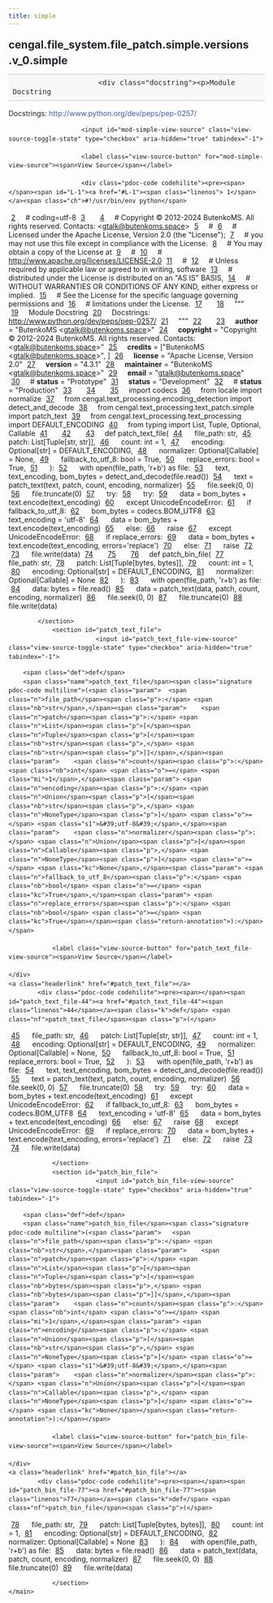 ```yaml
---
title: simple
---
```


<div>
    <main class="pdoc">
            <section class="module-info">
                    <h1 class="modulename">
cengal<wbr>.file_system<wbr>.file_patch<wbr>.simple<wbr>.versions<wbr>.v_0<wbr>.simple    </h1>

                        <div class="docstring"><p>Module Docstring
Docstrings: <a href="http://www.python.org/dev/peps/pep-0257/">http://www.python.org/dev/peps/pep-0257/</a></p>
</div>

                        <input id="mod-simple-view-source" class="view-source-toggle-state" type="checkbox" aria-hidden="true" tabindex="-1">

                        <label class="view-source-button" for="mod-simple-view-source"><span>View Source</span></label>

                        <div class="pdoc-code codehilite"><pre><span></span><span id="L-1"><a href="#L-1"><span class="linenos"> 1</span></a><span class="ch">#!/usr/bin/env python</span>
</span><span id="L-2"><a href="#L-2"><span class="linenos"> 2</span></a><span class="c1"># coding=utf-8</span>
</span><span id="L-3"><a href="#L-3"><span class="linenos"> 3</span></a>
</span><span id="L-4"><a href="#L-4"><span class="linenos"> 4</span></a><span class="c1"># Copyright © 2012-2024 ButenkoMS. All rights reserved. Contacts: &lt;gtalk@butenkoms.space&gt;</span>
</span><span id="L-5"><a href="#L-5"><span class="linenos"> 5</span></a><span class="c1"># </span>
</span><span id="L-6"><a href="#L-6"><span class="linenos"> 6</span></a><span class="c1"># Licensed under the Apache License, Version 2.0 (the &quot;License&quot;);</span>
</span><span id="L-7"><a href="#L-7"><span class="linenos"> 7</span></a><span class="c1"># you may not use this file except in compliance with the License.</span>
</span><span id="L-8"><a href="#L-8"><span class="linenos"> 8</span></a><span class="c1"># You may obtain a copy of the License at</span>
</span><span id="L-9"><a href="#L-9"><span class="linenos"> 9</span></a><span class="c1"># </span>
</span><span id="L-10"><a href="#L-10"><span class="linenos">10</span></a><span class="c1">#     http://www.apache.org/licenses/LICENSE-2.0</span>
</span><span id="L-11"><a href="#L-11"><span class="linenos">11</span></a><span class="c1"># </span>
</span><span id="L-12"><a href="#L-12"><span class="linenos">12</span></a><span class="c1"># Unless required by applicable law or agreed to in writing, software</span>
</span><span id="L-13"><a href="#L-13"><span class="linenos">13</span></a><span class="c1"># distributed under the License is distributed on an &quot;AS IS&quot; BASIS,</span>
</span><span id="L-14"><a href="#L-14"><span class="linenos">14</span></a><span class="c1"># WITHOUT WARRANTIES OR CONDITIONS OF ANY KIND, either express or implied.</span>
</span><span id="L-15"><a href="#L-15"><span class="linenos">15</span></a><span class="c1"># See the License for the specific language governing permissions and</span>
</span><span id="L-16"><a href="#L-16"><span class="linenos">16</span></a><span class="c1"># limitations under the License.</span>
</span><span id="L-17"><a href="#L-17"><span class="linenos">17</span></a>
</span><span id="L-18"><a href="#L-18"><span class="linenos">18</span></a><span class="sd">&quot;&quot;&quot;</span>
</span><span id="L-19"><a href="#L-19"><span class="linenos">19</span></a><span class="sd">Module Docstring</span>
</span><span id="L-20"><a href="#L-20"><span class="linenos">20</span></a><span class="sd">Docstrings: http://www.python.org/dev/peps/pep-0257/</span>
</span><span id="L-21"><a href="#L-21"><span class="linenos">21</span></a><span class="sd">&quot;&quot;&quot;</span>
</span><span id="L-22"><a href="#L-22"><span class="linenos">22</span></a>
</span><span id="L-23"><a href="#L-23"><span class="linenos">23</span></a><span class="n">__author__</span> <span class="o">=</span> <span class="s2">&quot;ButenkoMS &lt;gtalk@butenkoms.space&gt;&quot;</span>
</span><span id="L-24"><a href="#L-24"><span class="linenos">24</span></a><span class="n">__copyright__</span> <span class="o">=</span> <span class="s2">&quot;Copyright © 2012-2024 ButenkoMS. All rights reserved. Contacts: &lt;gtalk@butenkoms.space&gt;&quot;</span>
</span><span id="L-25"><a href="#L-25"><span class="linenos">25</span></a><span class="n">__credits__</span> <span class="o">=</span> <span class="p">[</span><span class="s2">&quot;ButenkoMS &lt;gtalk@butenkoms.space&gt;&quot;</span><span class="p">,</span> <span class="p">]</span>
</span><span id="L-26"><a href="#L-26"><span class="linenos">26</span></a><span class="n">__license__</span> <span class="o">=</span> <span class="s2">&quot;Apache License, Version 2.0&quot;</span>
</span><span id="L-27"><a href="#L-27"><span class="linenos">27</span></a><span class="n">__version__</span> <span class="o">=</span> <span class="s2">&quot;4.3.1&quot;</span>
</span><span id="L-28"><a href="#L-28"><span class="linenos">28</span></a><span class="n">__maintainer__</span> <span class="o">=</span> <span class="s2">&quot;ButenkoMS &lt;gtalk@butenkoms.space&gt;&quot;</span>
</span><span id="L-29"><a href="#L-29"><span class="linenos">29</span></a><span class="n">__email__</span> <span class="o">=</span> <span class="s2">&quot;gtalk@butenkoms.space&quot;</span>
</span><span id="L-30"><a href="#L-30"><span class="linenos">30</span></a><span class="c1"># __status__ = &quot;Prototype&quot;</span>
</span><span id="L-31"><a href="#L-31"><span class="linenos">31</span></a><span class="n">__status__</span> <span class="o">=</span> <span class="s2">&quot;Development&quot;</span>
</span><span id="L-32"><a href="#L-32"><span class="linenos">32</span></a><span class="c1"># __status__ = &quot;Production&quot;</span>
</span><span id="L-33"><a href="#L-33"><span class="linenos">33</span></a>
</span><span id="L-34"><a href="#L-34"><span class="linenos">34</span></a>
</span><span id="L-35"><a href="#L-35"><span class="linenos">35</span></a><span class="kn">import</span> <span class="nn">codecs</span>
</span><span id="L-36"><a href="#L-36"><span class="linenos">36</span></a><span class="kn">from</span> <span class="nn">locale</span> <span class="kn">import</span> <span class="n">normalize</span>
</span><span id="L-37"><a href="#L-37"><span class="linenos">37</span></a><span class="kn">from</span> <span class="nn">cengal.text_processing.encoding_detection</span> <span class="kn">import</span> <span class="n">detect_and_decode</span>
</span><span id="L-38"><a href="#L-38"><span class="linenos">38</span></a><span class="kn">from</span> <span class="nn">cengal.text_processing.text_patch.simple</span> <span class="kn">import</span> <span class="n">patch_text</span>
</span><span id="L-39"><a href="#L-39"><span class="linenos">39</span></a><span class="kn">from</span> <span class="nn">cengal.text_processing.text_processing</span> <span class="kn">import</span> <span class="n">DEFAULT_ENCODING</span>
</span><span id="L-40"><a href="#L-40"><span class="linenos">40</span></a><span class="kn">from</span> <span class="nn">typing</span> <span class="kn">import</span> <span class="n">List</span><span class="p">,</span> <span class="n">Tuple</span><span class="p">,</span> <span class="n">Optional</span><span class="p">,</span> <span class="n">Callable</span>
</span><span id="L-41"><a href="#L-41"><span class="linenos">41</span></a>
</span><span id="L-42"><a href="#L-42"><span class="linenos">42</span></a>
</span><span id="L-43"><a href="#L-43"><span class="linenos">43</span></a><span class="k">def</span> <span class="nf">patch_text_file</span><span class="p">(</span>
</span><span id="L-44"><a href="#L-44"><span class="linenos">44</span></a>        <span class="n">file_path</span><span class="p">:</span> <span class="nb">str</span><span class="p">,</span> 
</span><span id="L-45"><a href="#L-45"><span class="linenos">45</span></a>        <span class="n">patch</span><span class="p">:</span> <span class="n">List</span><span class="p">[</span><span class="n">Tuple</span><span class="p">[</span><span class="nb">str</span><span class="p">,</span> <span class="nb">str</span><span class="p">]],</span> 
</span><span id="L-46"><a href="#L-46"><span class="linenos">46</span></a>        <span class="n">count</span><span class="p">:</span> <span class="nb">int</span> <span class="o">=</span> <span class="mi">1</span><span class="p">,</span> 
</span><span id="L-47"><a href="#L-47"><span class="linenos">47</span></a>        <span class="n">encoding</span><span class="p">:</span> <span class="n">Optional</span><span class="p">[</span><span class="nb">str</span><span class="p">]</span> <span class="o">=</span> <span class="n">DEFAULT_ENCODING</span><span class="p">,</span> 
</span><span id="L-48"><a href="#L-48"><span class="linenos">48</span></a>        <span class="n">normalizer</span><span class="p">:</span> <span class="n">Optional</span><span class="p">[</span><span class="n">Callable</span><span class="p">]</span> <span class="o">=</span> <span class="kc">None</span><span class="p">,</span> 
</span><span id="L-49"><a href="#L-49"><span class="linenos">49</span></a>        <span class="n">fallback_to_utf_8</span><span class="p">:</span> <span class="nb">bool</span> <span class="o">=</span> <span class="kc">True</span><span class="p">,</span>
</span><span id="L-50"><a href="#L-50"><span class="linenos">50</span></a>        <span class="n">replace_errors</span><span class="p">:</span> <span class="nb">bool</span> <span class="o">=</span> <span class="kc">True</span><span class="p">,</span>
</span><span id="L-51"><a href="#L-51"><span class="linenos">51</span></a>        <span class="p">):</span>
</span><span id="L-52"><a href="#L-52"><span class="linenos">52</span></a>    <span class="k">with</span> <span class="nb">open</span><span class="p">(</span><span class="n">file_path</span><span class="p">,</span> <span class="s1">&#39;r+b&#39;</span><span class="p">)</span> <span class="k">as</span> <span class="n">file</span><span class="p">:</span>
</span><span id="L-53"><a href="#L-53"><span class="linenos">53</span></a>        <span class="n">text</span><span class="p">,</span> <span class="n">text_encoding</span><span class="p">,</span> <span class="n">bom_bytes</span> <span class="o">=</span> <span class="n">detect_and_decode</span><span class="p">(</span><span class="n">file</span><span class="o">.</span><span class="n">read</span><span class="p">())</span>
</span><span id="L-54"><a href="#L-54"><span class="linenos">54</span></a>        <span class="n">text</span> <span class="o">=</span> <span class="n">patch_text</span><span class="p">(</span><span class="n">text</span><span class="p">,</span> <span class="n">patch</span><span class="p">,</span> <span class="n">count</span><span class="p">,</span> <span class="n">encoding</span><span class="p">,</span> <span class="n">normalizer</span><span class="p">)</span>
</span><span id="L-55"><a href="#L-55"><span class="linenos">55</span></a>        <span class="n">file</span><span class="o">.</span><span class="n">seek</span><span class="p">(</span><span class="mi">0</span><span class="p">,</span> <span class="mi">0</span><span class="p">)</span>
</span><span id="L-56"><a href="#L-56"><span class="linenos">56</span></a>        <span class="n">file</span><span class="o">.</span><span class="n">truncate</span><span class="p">(</span><span class="mi">0</span><span class="p">)</span>
</span><span id="L-57"><a href="#L-57"><span class="linenos">57</span></a>        <span class="k">try</span><span class="p">:</span>
</span><span id="L-58"><a href="#L-58"><span class="linenos">58</span></a>            <span class="k">try</span><span class="p">:</span>
</span><span id="L-59"><a href="#L-59"><span class="linenos">59</span></a>                <span class="n">data</span> <span class="o">=</span> <span class="n">bom_bytes</span> <span class="o">+</span> <span class="n">text</span><span class="o">.</span><span class="n">encode</span><span class="p">(</span><span class="n">text_encoding</span><span class="p">)</span>
</span><span id="L-60"><a href="#L-60"><span class="linenos">60</span></a>            <span class="k">except</span> <span class="ne">UnicodeEncodeError</span><span class="p">:</span>
</span><span id="L-61"><a href="#L-61"><span class="linenos">61</span></a>                <span class="k">if</span> <span class="n">fallback_to_utf_8</span><span class="p">:</span>
</span><span id="L-62"><a href="#L-62"><span class="linenos">62</span></a>                    <span class="n">bom_bytes</span> <span class="o">=</span> <span class="n">codecs</span><span class="o">.</span><span class="n">BOM_UTF8</span>
</span><span id="L-63"><a href="#L-63"><span class="linenos">63</span></a>                    <span class="n">text_encoding</span> <span class="o">=</span> <span class="s1">&#39;utf-8&#39;</span>
</span><span id="L-64"><a href="#L-64"><span class="linenos">64</span></a>                    <span class="n">data</span> <span class="o">=</span> <span class="n">bom_bytes</span> <span class="o">+</span> <span class="n">text</span><span class="o">.</span><span class="n">encode</span><span class="p">(</span><span class="n">text_encoding</span><span class="p">)</span>
</span><span id="L-65"><a href="#L-65"><span class="linenos">65</span></a>                <span class="k">else</span><span class="p">:</span>
</span><span id="L-66"><a href="#L-66"><span class="linenos">66</span></a>                    <span class="k">raise</span>
</span><span id="L-67"><a href="#L-67"><span class="linenos">67</span></a>        <span class="k">except</span> <span class="ne">UnicodeEncodeError</span><span class="p">:</span>
</span><span id="L-68"><a href="#L-68"><span class="linenos">68</span></a>            <span class="k">if</span> <span class="n">replace_errors</span><span class="p">:</span>
</span><span id="L-69"><a href="#L-69"><span class="linenos">69</span></a>                <span class="n">data</span> <span class="o">=</span> <span class="n">bom_bytes</span> <span class="o">+</span> <span class="n">text</span><span class="o">.</span><span class="n">encode</span><span class="p">(</span><span class="n">text_encoding</span><span class="p">,</span> <span class="n">errors</span><span class="o">=</span><span class="s1">&#39;replace&#39;</span><span class="p">)</span>
</span><span id="L-70"><a href="#L-70"><span class="linenos">70</span></a>            <span class="k">else</span><span class="p">:</span>
</span><span id="L-71"><a href="#L-71"><span class="linenos">71</span></a>                <span class="k">raise</span>
</span><span id="L-72"><a href="#L-72"><span class="linenos">72</span></a>        
</span><span id="L-73"><a href="#L-73"><span class="linenos">73</span></a>        <span class="n">file</span><span class="o">.</span><span class="n">write</span><span class="p">(</span><span class="n">data</span><span class="p">)</span>
</span><span id="L-74"><a href="#L-74"><span class="linenos">74</span></a>
</span><span id="L-75"><a href="#L-75"><span class="linenos">75</span></a>
</span><span id="L-76"><a href="#L-76"><span class="linenos">76</span></a><span class="k">def</span> <span class="nf">patch_bin_file</span><span class="p">(</span>
</span><span id="L-77"><a href="#L-77"><span class="linenos">77</span></a>        <span class="n">file_path</span><span class="p">:</span> <span class="nb">str</span><span class="p">,</span> 
</span><span id="L-78"><a href="#L-78"><span class="linenos">78</span></a>        <span class="n">patch</span><span class="p">:</span> <span class="n">List</span><span class="p">[</span><span class="n">Tuple</span><span class="p">[</span><span class="nb">bytes</span><span class="p">,</span> <span class="nb">bytes</span><span class="p">]],</span> 
</span><span id="L-79"><a href="#L-79"><span class="linenos">79</span></a>        <span class="n">count</span><span class="p">:</span> <span class="nb">int</span> <span class="o">=</span> <span class="mi">1</span><span class="p">,</span> 
</span><span id="L-80"><a href="#L-80"><span class="linenos">80</span></a>        <span class="n">encoding</span><span class="p">:</span> <span class="n">Optional</span><span class="p">[</span><span class="nb">str</span><span class="p">]</span> <span class="o">=</span> <span class="n">DEFAULT_ENCODING</span><span class="p">,</span> 
</span><span id="L-81"><a href="#L-81"><span class="linenos">81</span></a>        <span class="n">normalizer</span><span class="p">:</span> <span class="n">Optional</span><span class="p">[</span><span class="n">Callable</span><span class="p">]</span> <span class="o">=</span> <span class="kc">None</span>
</span><span id="L-82"><a href="#L-82"><span class="linenos">82</span></a>        <span class="p">):</span>
</span><span id="L-83"><a href="#L-83"><span class="linenos">83</span></a>    <span class="k">with</span> <span class="nb">open</span><span class="p">(</span><span class="n">file_path</span><span class="p">,</span> <span class="s1">&#39;r+b&#39;</span><span class="p">)</span> <span class="k">as</span> <span class="n">file</span><span class="p">:</span>
</span><span id="L-84"><a href="#L-84"><span class="linenos">84</span></a>        <span class="n">data</span><span class="p">:</span> <span class="nb">bytes</span> <span class="o">=</span> <span class="n">file</span><span class="o">.</span><span class="n">read</span><span class="p">()</span>
</span><span id="L-85"><a href="#L-85"><span class="linenos">85</span></a>        <span class="n">data</span> <span class="o">=</span> <span class="n">patch_text</span><span class="p">(</span><span class="n">data</span><span class="p">,</span> <span class="n">patch</span><span class="p">,</span> <span class="n">count</span><span class="p">,</span> <span class="n">encoding</span><span class="p">,</span> <span class="n">normalizer</span><span class="p">)</span>
</span><span id="L-86"><a href="#L-86"><span class="linenos">86</span></a>        <span class="n">file</span><span class="o">.</span><span class="n">seek</span><span class="p">(</span><span class="mi">0</span><span class="p">,</span> <span class="mi">0</span><span class="p">)</span>
</span><span id="L-87"><a href="#L-87"><span class="linenos">87</span></a>        <span class="n">file</span><span class="o">.</span><span class="n">truncate</span><span class="p">(</span><span class="mi">0</span><span class="p">)</span>
</span><span id="L-88"><a href="#L-88"><span class="linenos">88</span></a>        <span class="n">file</span><span class="o">.</span><span class="n">write</span><span class="p">(</span><span class="n">data</span><span class="p">)</span>
</span></pre></div>


            </section>
                <section id="patch_text_file">
                            <input id="patch_text_file-view-source" class="view-source-toggle-state" type="checkbox" aria-hidden="true" tabindex="-1">
<div class="attr function">
            
        <span class="def">def</span>
        <span class="name">patch_text_file</span><span class="signature pdoc-code multiline">(<span class="param">	<span class="n">file_path</span><span class="p">:</span> <span class="nb">str</span>,</span><span class="param">	<span class="n">patch</span><span class="p">:</span> <span class="n">List</span><span class="p">[</span><span class="n">Tuple</span><span class="p">[</span><span class="nb">str</span><span class="p">,</span> <span class="nb">str</span><span class="p">]]</span>,</span><span class="param">	<span class="n">count</span><span class="p">:</span> <span class="nb">int</span> <span class="o">=</span> <span class="mi">1</span>,</span><span class="param">	<span class="n">encoding</span><span class="p">:</span> <span class="n">Union</span><span class="p">[</span><span class="nb">str</span><span class="p">,</span> <span class="n">NoneType</span><span class="p">]</span> <span class="o">=</span> <span class="s1">&#39;utf-8&#39;</span>,</span><span class="param">	<span class="n">normalizer</span><span class="p">:</span> <span class="n">Union</span><span class="p">[</span><span class="n">Callable</span><span class="p">,</span> <span class="n">NoneType</span><span class="p">]</span> <span class="o">=</span> <span class="kc">None</span>,</span><span class="param">	<span class="n">fallback_to_utf_8</span><span class="p">:</span> <span class="nb">bool</span> <span class="o">=</span> <span class="kc">True</span>,</span><span class="param">	<span class="n">replace_errors</span><span class="p">:</span> <span class="nb">bool</span> <span class="o">=</span> <span class="kc">True</span></span><span class="return-annotation">):</span></span>

                <label class="view-source-button" for="patch_text_file-view-source"><span>View Source</span></label>

    </div>
    <a class="headerlink" href="#patch_text_file"></a>
            <div class="pdoc-code codehilite"><pre><span></span><span id="patch_text_file-44"><a href="#patch_text_file-44"><span class="linenos">44</span></a><span class="k">def</span> <span class="nf">patch_text_file</span><span class="p">(</span>
</span><span id="patch_text_file-45"><a href="#patch_text_file-45"><span class="linenos">45</span></a>        <span class="n">file_path</span><span class="p">:</span> <span class="nb">str</span><span class="p">,</span> 
</span><span id="patch_text_file-46"><a href="#patch_text_file-46"><span class="linenos">46</span></a>        <span class="n">patch</span><span class="p">:</span> <span class="n">List</span><span class="p">[</span><span class="n">Tuple</span><span class="p">[</span><span class="nb">str</span><span class="p">,</span> <span class="nb">str</span><span class="p">]],</span> 
</span><span id="patch_text_file-47"><a href="#patch_text_file-47"><span class="linenos">47</span></a>        <span class="n">count</span><span class="p">:</span> <span class="nb">int</span> <span class="o">=</span> <span class="mi">1</span><span class="p">,</span> 
</span><span id="patch_text_file-48"><a href="#patch_text_file-48"><span class="linenos">48</span></a>        <span class="n">encoding</span><span class="p">:</span> <span class="n">Optional</span><span class="p">[</span><span class="nb">str</span><span class="p">]</span> <span class="o">=</span> <span class="n">DEFAULT_ENCODING</span><span class="p">,</span> 
</span><span id="patch_text_file-49"><a href="#patch_text_file-49"><span class="linenos">49</span></a>        <span class="n">normalizer</span><span class="p">:</span> <span class="n">Optional</span><span class="p">[</span><span class="n">Callable</span><span class="p">]</span> <span class="o">=</span> <span class="kc">None</span><span class="p">,</span> 
</span><span id="patch_text_file-50"><a href="#patch_text_file-50"><span class="linenos">50</span></a>        <span class="n">fallback_to_utf_8</span><span class="p">:</span> <span class="nb">bool</span> <span class="o">=</span> <span class="kc">True</span><span class="p">,</span>
</span><span id="patch_text_file-51"><a href="#patch_text_file-51"><span class="linenos">51</span></a>        <span class="n">replace_errors</span><span class="p">:</span> <span class="nb">bool</span> <span class="o">=</span> <span class="kc">True</span><span class="p">,</span>
</span><span id="patch_text_file-52"><a href="#patch_text_file-52"><span class="linenos">52</span></a>        <span class="p">):</span>
</span><span id="patch_text_file-53"><a href="#patch_text_file-53"><span class="linenos">53</span></a>    <span class="k">with</span> <span class="nb">open</span><span class="p">(</span><span class="n">file_path</span><span class="p">,</span> <span class="s1">&#39;r+b&#39;</span><span class="p">)</span> <span class="k">as</span> <span class="n">file</span><span class="p">:</span>
</span><span id="patch_text_file-54"><a href="#patch_text_file-54"><span class="linenos">54</span></a>        <span class="n">text</span><span class="p">,</span> <span class="n">text_encoding</span><span class="p">,</span> <span class="n">bom_bytes</span> <span class="o">=</span> <span class="n">detect_and_decode</span><span class="p">(</span><span class="n">file</span><span class="o">.</span><span class="n">read</span><span class="p">())</span>
</span><span id="patch_text_file-55"><a href="#patch_text_file-55"><span class="linenos">55</span></a>        <span class="n">text</span> <span class="o">=</span> <span class="n">patch_text</span><span class="p">(</span><span class="n">text</span><span class="p">,</span> <span class="n">patch</span><span class="p">,</span> <span class="n">count</span><span class="p">,</span> <span class="n">encoding</span><span class="p">,</span> <span class="n">normalizer</span><span class="p">)</span>
</span><span id="patch_text_file-56"><a href="#patch_text_file-56"><span class="linenos">56</span></a>        <span class="n">file</span><span class="o">.</span><span class="n">seek</span><span class="p">(</span><span class="mi">0</span><span class="p">,</span> <span class="mi">0</span><span class="p">)</span>
</span><span id="patch_text_file-57"><a href="#patch_text_file-57"><span class="linenos">57</span></a>        <span class="n">file</span><span class="o">.</span><span class="n">truncate</span><span class="p">(</span><span class="mi">0</span><span class="p">)</span>
</span><span id="patch_text_file-58"><a href="#patch_text_file-58"><span class="linenos">58</span></a>        <span class="k">try</span><span class="p">:</span>
</span><span id="patch_text_file-59"><a href="#patch_text_file-59"><span class="linenos">59</span></a>            <span class="k">try</span><span class="p">:</span>
</span><span id="patch_text_file-60"><a href="#patch_text_file-60"><span class="linenos">60</span></a>                <span class="n">data</span> <span class="o">=</span> <span class="n">bom_bytes</span> <span class="o">+</span> <span class="n">text</span><span class="o">.</span><span class="n">encode</span><span class="p">(</span><span class="n">text_encoding</span><span class="p">)</span>
</span><span id="patch_text_file-61"><a href="#patch_text_file-61"><span class="linenos">61</span></a>            <span class="k">except</span> <span class="ne">UnicodeEncodeError</span><span class="p">:</span>
</span><span id="patch_text_file-62"><a href="#patch_text_file-62"><span class="linenos">62</span></a>                <span class="k">if</span> <span class="n">fallback_to_utf_8</span><span class="p">:</span>
</span><span id="patch_text_file-63"><a href="#patch_text_file-63"><span class="linenos">63</span></a>                    <span class="n">bom_bytes</span> <span class="o">=</span> <span class="n">codecs</span><span class="o">.</span><span class="n">BOM_UTF8</span>
</span><span id="patch_text_file-64"><a href="#patch_text_file-64"><span class="linenos">64</span></a>                    <span class="n">text_encoding</span> <span class="o">=</span> <span class="s1">&#39;utf-8&#39;</span>
</span><span id="patch_text_file-65"><a href="#patch_text_file-65"><span class="linenos">65</span></a>                    <span class="n">data</span> <span class="o">=</span> <span class="n">bom_bytes</span> <span class="o">+</span> <span class="n">text</span><span class="o">.</span><span class="n">encode</span><span class="p">(</span><span class="n">text_encoding</span><span class="p">)</span>
</span><span id="patch_text_file-66"><a href="#patch_text_file-66"><span class="linenos">66</span></a>                <span class="k">else</span><span class="p">:</span>
</span><span id="patch_text_file-67"><a href="#patch_text_file-67"><span class="linenos">67</span></a>                    <span class="k">raise</span>
</span><span id="patch_text_file-68"><a href="#patch_text_file-68"><span class="linenos">68</span></a>        <span class="k">except</span> <span class="ne">UnicodeEncodeError</span><span class="p">:</span>
</span><span id="patch_text_file-69"><a href="#patch_text_file-69"><span class="linenos">69</span></a>            <span class="k">if</span> <span class="n">replace_errors</span><span class="p">:</span>
</span><span id="patch_text_file-70"><a href="#patch_text_file-70"><span class="linenos">70</span></a>                <span class="n">data</span> <span class="o">=</span> <span class="n">bom_bytes</span> <span class="o">+</span> <span class="n">text</span><span class="o">.</span><span class="n">encode</span><span class="p">(</span><span class="n">text_encoding</span><span class="p">,</span> <span class="n">errors</span><span class="o">=</span><span class="s1">&#39;replace&#39;</span><span class="p">)</span>
</span><span id="patch_text_file-71"><a href="#patch_text_file-71"><span class="linenos">71</span></a>            <span class="k">else</span><span class="p">:</span>
</span><span id="patch_text_file-72"><a href="#patch_text_file-72"><span class="linenos">72</span></a>                <span class="k">raise</span>
</span><span id="patch_text_file-73"><a href="#patch_text_file-73"><span class="linenos">73</span></a>        
</span><span id="patch_text_file-74"><a href="#patch_text_file-74"><span class="linenos">74</span></a>        <span class="n">file</span><span class="o">.</span><span class="n">write</span><span class="p">(</span><span class="n">data</span><span class="p">)</span>
</span></pre></div>


    

                </section>
                <section id="patch_bin_file">
                            <input id="patch_bin_file-view-source" class="view-source-toggle-state" type="checkbox" aria-hidden="true" tabindex="-1">
<div class="attr function">
            
        <span class="def">def</span>
        <span class="name">patch_bin_file</span><span class="signature pdoc-code multiline">(<span class="param">	<span class="n">file_path</span><span class="p">:</span> <span class="nb">str</span>,</span><span class="param">	<span class="n">patch</span><span class="p">:</span> <span class="n">List</span><span class="p">[</span><span class="n">Tuple</span><span class="p">[</span><span class="nb">bytes</span><span class="p">,</span> <span class="nb">bytes</span><span class="p">]]</span>,</span><span class="param">	<span class="n">count</span><span class="p">:</span> <span class="nb">int</span> <span class="o">=</span> <span class="mi">1</span>,</span><span class="param">	<span class="n">encoding</span><span class="p">:</span> <span class="n">Union</span><span class="p">[</span><span class="nb">str</span><span class="p">,</span> <span class="n">NoneType</span><span class="p">]</span> <span class="o">=</span> <span class="s1">&#39;utf-8&#39;</span>,</span><span class="param">	<span class="n">normalizer</span><span class="p">:</span> <span class="n">Union</span><span class="p">[</span><span class="n">Callable</span><span class="p">,</span> <span class="n">NoneType</span><span class="p">]</span> <span class="o">=</span> <span class="kc">None</span></span><span class="return-annotation">):</span></span>

                <label class="view-source-button" for="patch_bin_file-view-source"><span>View Source</span></label>

    </div>
    <a class="headerlink" href="#patch_bin_file"></a>
            <div class="pdoc-code codehilite"><pre><span></span><span id="patch_bin_file-77"><a href="#patch_bin_file-77"><span class="linenos">77</span></a><span class="k">def</span> <span class="nf">patch_bin_file</span><span class="p">(</span>
</span><span id="patch_bin_file-78"><a href="#patch_bin_file-78"><span class="linenos">78</span></a>        <span class="n">file_path</span><span class="p">:</span> <span class="nb">str</span><span class="p">,</span> 
</span><span id="patch_bin_file-79"><a href="#patch_bin_file-79"><span class="linenos">79</span></a>        <span class="n">patch</span><span class="p">:</span> <span class="n">List</span><span class="p">[</span><span class="n">Tuple</span><span class="p">[</span><span class="nb">bytes</span><span class="p">,</span> <span class="nb">bytes</span><span class="p">]],</span> 
</span><span id="patch_bin_file-80"><a href="#patch_bin_file-80"><span class="linenos">80</span></a>        <span class="n">count</span><span class="p">:</span> <span class="nb">int</span> <span class="o">=</span> <span class="mi">1</span><span class="p">,</span> 
</span><span id="patch_bin_file-81"><a href="#patch_bin_file-81"><span class="linenos">81</span></a>        <span class="n">encoding</span><span class="p">:</span> <span class="n">Optional</span><span class="p">[</span><span class="nb">str</span><span class="p">]</span> <span class="o">=</span> <span class="n">DEFAULT_ENCODING</span><span class="p">,</span> 
</span><span id="patch_bin_file-82"><a href="#patch_bin_file-82"><span class="linenos">82</span></a>        <span class="n">normalizer</span><span class="p">:</span> <span class="n">Optional</span><span class="p">[</span><span class="n">Callable</span><span class="p">]</span> <span class="o">=</span> <span class="kc">None</span>
</span><span id="patch_bin_file-83"><a href="#patch_bin_file-83"><span class="linenos">83</span></a>        <span class="p">):</span>
</span><span id="patch_bin_file-84"><a href="#patch_bin_file-84"><span class="linenos">84</span></a>    <span class="k">with</span> <span class="nb">open</span><span class="p">(</span><span class="n">file_path</span><span class="p">,</span> <span class="s1">&#39;r+b&#39;</span><span class="p">)</span> <span class="k">as</span> <span class="n">file</span><span class="p">:</span>
</span><span id="patch_bin_file-85"><a href="#patch_bin_file-85"><span class="linenos">85</span></a>        <span class="n">data</span><span class="p">:</span> <span class="nb">bytes</span> <span class="o">=</span> <span class="n">file</span><span class="o">.</span><span class="n">read</span><span class="p">()</span>
</span><span id="patch_bin_file-86"><a href="#patch_bin_file-86"><span class="linenos">86</span></a>        <span class="n">data</span> <span class="o">=</span> <span class="n">patch_text</span><span class="p">(</span><span class="n">data</span><span class="p">,</span> <span class="n">patch</span><span class="p">,</span> <span class="n">count</span><span class="p">,</span> <span class="n">encoding</span><span class="p">,</span> <span class="n">normalizer</span><span class="p">)</span>
</span><span id="patch_bin_file-87"><a href="#patch_bin_file-87"><span class="linenos">87</span></a>        <span class="n">file</span><span class="o">.</span><span class="n">seek</span><span class="p">(</span><span class="mi">0</span><span class="p">,</span> <span class="mi">0</span><span class="p">)</span>
</span><span id="patch_bin_file-88"><a href="#patch_bin_file-88"><span class="linenos">88</span></a>        <span class="n">file</span><span class="o">.</span><span class="n">truncate</span><span class="p">(</span><span class="mi">0</span><span class="p">)</span>
</span><span id="patch_bin_file-89"><a href="#patch_bin_file-89"><span class="linenos">89</span></a>        <span class="n">file</span><span class="o">.</span><span class="n">write</span><span class="p">(</span><span class="n">data</span><span class="p">)</span>
</span></pre></div>


    

                </section>
    </main>


<style>pre{line-height:125%;}span.linenos{color:inherit; background-color:transparent; padding-left:5px; padding-right:20px;}.pdoc-code .hll{background-color:#ffffcc}.pdoc-code{background:#f8f8f8;}.pdoc-code .c{color:#3D7B7B; font-style:italic}.pdoc-code .err{border:1px solid #FF0000}.pdoc-code .k{color:#008000; font-weight:bold}.pdoc-code .o{color:#666666}.pdoc-code .ch{color:#3D7B7B; font-style:italic}.pdoc-code .cm{color:#3D7B7B; font-style:italic}.pdoc-code .cp{color:#9C6500}.pdoc-code .cpf{color:#3D7B7B; font-style:italic}.pdoc-code .c1{color:#3D7B7B; font-style:italic}.pdoc-code .cs{color:#3D7B7B; font-style:italic}.pdoc-code .gd{color:#A00000}.pdoc-code .ge{font-style:italic}.pdoc-code .gr{color:#E40000}.pdoc-code .gh{color:#000080; font-weight:bold}.pdoc-code .gi{color:#008400}.pdoc-code .go{color:#717171}.pdoc-code .gp{color:#000080; font-weight:bold}.pdoc-code .gs{font-weight:bold}.pdoc-code .gu{color:#800080; font-weight:bold}.pdoc-code .gt{color:#0044DD}.pdoc-code .kc{color:#008000; font-weight:bold}.pdoc-code .kd{color:#008000; font-weight:bold}.pdoc-code .kn{color:#008000; font-weight:bold}.pdoc-code .kp{color:#008000}.pdoc-code .kr{color:#008000; font-weight:bold}.pdoc-code .kt{color:#B00040}.pdoc-code .m{color:#666666}.pdoc-code .s{color:#BA2121}.pdoc-code .na{color:#687822}.pdoc-code .nb{color:#008000}.pdoc-code .nc{color:#0000FF; font-weight:bold}.pdoc-code .no{color:#880000}.pdoc-code .nd{color:#AA22FF}.pdoc-code .ni{color:#717171; font-weight:bold}.pdoc-code .ne{color:#CB3F38; font-weight:bold}.pdoc-code .nf{color:#0000FF}.pdoc-code .nl{color:#767600}.pdoc-code .nn{color:#0000FF; font-weight:bold}.pdoc-code .nt{color:#008000; font-weight:bold}.pdoc-code .nv{color:#19177C}.pdoc-code .ow{color:#AA22FF; font-weight:bold}.pdoc-code .w{color:#bbbbbb}.pdoc-code .mb{color:#666666}.pdoc-code .mf{color:#666666}.pdoc-code .mh{color:#666666}.pdoc-code .mi{color:#666666}.pdoc-code .mo{color:#666666}.pdoc-code .sa{color:#BA2121}.pdoc-code .sb{color:#BA2121}.pdoc-code .sc{color:#BA2121}.pdoc-code .dl{color:#BA2121}.pdoc-code .sd{color:#BA2121; font-style:italic}.pdoc-code .s2{color:#BA2121}.pdoc-code .se{color:#AA5D1F; font-weight:bold}.pdoc-code .sh{color:#BA2121}.pdoc-code .si{color:#A45A77; font-weight:bold}.pdoc-code .sx{color:#008000}.pdoc-code .sr{color:#A45A77}.pdoc-code .s1{color:#BA2121}.pdoc-code .ss{color:#19177C}.pdoc-code .bp{color:#008000}.pdoc-code .fm{color:#0000FF}.pdoc-code .vc{color:#19177C}.pdoc-code .vg{color:#19177C}.pdoc-code .vi{color:#19177C}.pdoc-code .vm{color:#19177C}.pdoc-code .il{color:#666666}</style>
<style>:root{--pdoc-background:#fff;}.pdoc{--text:#212529;--muted:#6c757d;--link:#3660a5;--link-hover:#1659c5;--code:#f8f8f8;--active:#fff598;--accent:#eee;--accent2:#c1c1c1;--nav-hover:rgba(255, 255, 255, 0.5);--name:#0066BB;--def:#008800;--annotation:#007020;}</style>
<style>.pdoc{color:var(--text);box-sizing:border-box;line-height:1.5;background:none;}.pdoc .pdoc-button{cursor:pointer;display:inline-block;border:solid black 1px;border-radius:2px;font-size:.75rem;padding:calc(0.5em - 1px) 1em;transition:100ms all;}.pdoc .pdoc-alert{padding:1rem 1rem 1rem calc(1.5rem + 24px);border:1px solid transparent;border-radius:.25rem;background-repeat:no-repeat;background-position:1rem center;margin-bottom:1rem;}.pdoc .pdoc-alert > *:last-child{margin-bottom:0;}.pdoc .pdoc-alert-note {color:#084298;background-color:#cfe2ff;border-color:#b6d4fe;background-image:url("data:image/svg+xml,%3Csvg%20xmlns%3D%22http%3A//www.w3.org/2000/svg%22%20width%3D%2224%22%20height%3D%2224%22%20fill%3D%22%23084298%22%20viewBox%3D%220%200%2016%2016%22%3E%3Cpath%20d%3D%22M8%2016A8%208%200%201%200%208%200a8%208%200%200%200%200%2016zm.93-9.412-1%204.705c-.07.34.029.533.304.533.194%200%20.487-.07.686-.246l-.088.416c-.287.346-.92.598-1.465.598-.703%200-1.002-.422-.808-1.319l.738-3.468c.064-.293.006-.399-.287-.47l-.451-.081.082-.381%202.29-.287zM8%205.5a1%201%200%201%201%200-2%201%201%200%200%201%200%202z%22/%3E%3C/svg%3E");}.pdoc .pdoc-alert-warning{color:#664d03;background-color:#fff3cd;border-color:#ffecb5;background-image:url("data:image/svg+xml,%3Csvg%20xmlns%3D%22http%3A//www.w3.org/2000/svg%22%20width%3D%2224%22%20height%3D%2224%22%20fill%3D%22%23664d03%22%20viewBox%3D%220%200%2016%2016%22%3E%3Cpath%20d%3D%22M8.982%201.566a1.13%201.13%200%200%200-1.96%200L.165%2013.233c-.457.778.091%201.767.98%201.767h13.713c.889%200%201.438-.99.98-1.767L8.982%201.566zM8%205c.535%200%20.954.462.9.995l-.35%203.507a.552.552%200%200%201-1.1%200L7.1%205.995A.905.905%200%200%201%208%205zm.002%206a1%201%200%201%201%200%202%201%201%200%200%201%200-2z%22/%3E%3C/svg%3E");}.pdoc .pdoc-alert-danger{color:#842029;background-color:#f8d7da;border-color:#f5c2c7;background-image:url("data:image/svg+xml,%3Csvg%20xmlns%3D%22http%3A//www.w3.org/2000/svg%22%20width%3D%2224%22%20height%3D%2224%22%20fill%3D%22%23842029%22%20viewBox%3D%220%200%2016%2016%22%3E%3Cpath%20d%3D%22M5.52.359A.5.5%200%200%201%206%200h4a.5.5%200%200%201%20.474.658L8.694%206H12.5a.5.5%200%200%201%20.395.807l-7%209a.5.5%200%200%201-.873-.454L6.823%209.5H3.5a.5.5%200%200%201-.48-.641l2.5-8.5z%22/%3E%3C/svg%3E");}.pdoc .visually-hidden{position:absolute !important;width:1px !important;height:1px !important;padding:0 !important;margin:-1px !important;overflow:hidden !important;clip:rect(0, 0, 0, 0) !important;white-space:nowrap !important;border:0 !important;}.pdoc h1, .pdoc h2, .pdoc h3{font-weight:300;margin:.3em 0;padding:.2em 0;}.pdoc > section:not(.module-info) h1{font-size:1.5rem;font-weight:500;}.pdoc > section:not(.module-info) h2{font-size:1.4rem;font-weight:500;}.pdoc > section:not(.module-info) h3{font-size:1.3rem;font-weight:500;}.pdoc > section:not(.module-info) h4{font-size:1.2rem;}.pdoc > section:not(.module-info) h5{font-size:1.1rem;}.pdoc a{text-decoration:none;color:var(--link);}.pdoc a:hover{color:var(--link-hover);}.pdoc blockquote{margin-left:2rem;}.pdoc pre{border-top:1px solid var(--accent2);border-bottom:1px solid var(--accent2);margin-top:0;margin-bottom:1em;padding:.5rem 0 .5rem .5rem;overflow-x:auto;background-color:var(--code);}.pdoc code{color:var(--text);padding:.2em .4em;margin:0;font-size:85%;background-color:var(--accent);border-radius:6px;}.pdoc a > code{color:inherit;}.pdoc pre > code{display:inline-block;font-size:inherit;background:none;border:none;padding:0;}.pdoc > section:not(.module-info){margin-bottom:1.5rem;}.pdoc .modulename{margin-top:0;font-weight:bold;}.pdoc .modulename a{color:var(--link);transition:100ms all;}.pdoc .git-button{float:right;border:solid var(--link) 1px;}.pdoc .git-button:hover{background-color:var(--link);color:var(--pdoc-background);}.view-source-toggle-state,.view-source-toggle-state ~ .pdoc-code{display:none;}.view-source-toggle-state:checked ~ .pdoc-code{display:block;}.view-source-button{display:inline-block;float:right;font-size:.75rem;line-height:1.5rem;color:var(--muted);padding:0 .4rem 0 1.3rem;cursor:pointer;text-indent:-2px;}.view-source-button > span{visibility:hidden;}.module-info .view-source-button{float:none;display:flex;justify-content:flex-end;margin:-1.2rem .4rem -.2rem 0;}.view-source-button::before{position:absolute;content:"View Source";display:list-item;list-style-type:disclosure-closed;}.view-source-toggle-state:checked ~ .attr .view-source-button::before,.view-source-toggle-state:checked ~ .view-source-button::before{list-style-type:disclosure-open;}.pdoc .docstring{margin-bottom:1.5rem;}.pdoc section:not(.module-info) .docstring{margin-left:clamp(0rem, 5vw - 2rem, 1rem);}.pdoc .docstring .pdoc-code{margin-left:1em;margin-right:1em;}.pdoc h1:target,.pdoc h2:target,.pdoc h3:target,.pdoc h4:target,.pdoc h5:target,.pdoc h6:target,.pdoc .pdoc-code > pre > span:target{background-color:var(--active);box-shadow:-1rem 0 0 0 var(--active);}.pdoc .pdoc-code > pre > span:target{display:block;}.pdoc div:target > .attr,.pdoc section:target > .attr,.pdoc dd:target > a{background-color:var(--active);}.pdoc *{scroll-margin:2rem;}.pdoc .pdoc-code .linenos{user-select:none;}.pdoc .attr:hover{filter:contrast(0.95);}.pdoc section, .pdoc .classattr{position:relative;}.pdoc .headerlink{--width:clamp(1rem, 3vw, 2rem);position:absolute;top:0;left:calc(0rem - var(--width));transition:all 100ms ease-in-out;opacity:0;}.pdoc .headerlink::before{content:"#";display:block;text-align:center;width:var(--width);height:2.3rem;line-height:2.3rem;font-size:1.5rem;}.pdoc .attr:hover ~ .headerlink,.pdoc *:target > .headerlink,.pdoc .headerlink:hover{opacity:1;}.pdoc .attr{display:block;margin:.5rem 0 .5rem;padding:.4rem .4rem .4rem 1rem;background-color:var(--accent);overflow-x:auto;}.pdoc .classattr{margin-left:2rem;}.pdoc .name{color:var(--name);font-weight:bold;}.pdoc .def{color:var(--def);font-weight:bold;}.pdoc .signature{background-color:transparent;}.pdoc .param, .pdoc .return-annotation{white-space:pre;}.pdoc .signature.multiline .param{display:block;}.pdoc .signature.condensed .param{display:inline-block;}.pdoc .annotation{color:var(--annotation);}.pdoc .view-value-toggle-state,.pdoc .view-value-toggle-state ~ .default_value{display:none;}.pdoc .view-value-toggle-state:checked ~ .default_value{display:inherit;}.pdoc .view-value-button{font-size:.5rem;vertical-align:middle;border-style:dashed;margin-top:-0.1rem;}.pdoc .view-value-button:hover{background:white;}.pdoc .view-value-button::before{content:"show";text-align:center;width:2.2em;display:inline-block;}.pdoc .view-value-toggle-state:checked ~ .view-value-button::before{content:"hide";}.pdoc .inherited{margin-left:2rem;}.pdoc .inherited dt{font-weight:700;}.pdoc .inherited dt, .pdoc .inherited dd{display:inline;margin-left:0;margin-bottom:.5rem;}.pdoc .inherited dd:not(:last-child):after{content:", ";}.pdoc .inherited .class:before{content:"class ";}.pdoc .inherited .function a:after{content:"()";}.pdoc .search-result .docstring{overflow:auto;max-height:25vh;}.pdoc .search-result.focused > .attr{background-color:var(--active);}.pdoc .attribution{margin-top:2rem;display:block;opacity:0.5;transition:all 200ms;filter:grayscale(100%);}.pdoc .attribution:hover{opacity:1;filter:grayscale(0%);}.pdoc .attribution img{margin-left:5px;height:35px;vertical-align:middle;width:70px;transition:all 200ms;}.pdoc table{display:block;width:max-content;max-width:100%;overflow:auto;margin-bottom:1rem;}.pdoc table th{font-weight:600;}.pdoc table th, .pdoc table td{padding:6px 13px;border:1px solid var(--accent2);}</style></div>